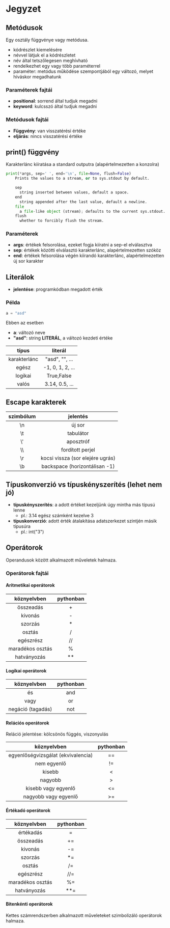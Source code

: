 # Jegyzet

## Metódusok

Egy osztály függvénye vagy metódusa.

- kódrészlet kiemelésére
- névvel látjuk el a kódrészletet
- név által tetszőlegesen meghívható
- rendelkezhet egy vagy több paraméterrel
- paraméter: metódus működése szempontjából egy változó, melyet híváskor megadhatunk

### Paraméterek fajtái

- **positional**: sorrend által tudjuk megadni
- **keyword**: kulcsszó által tudjuk megadni

### Metódusok fajtái

- **Függvény**: van visszatérési értéke
- **eljárás**: nincs visszatérési értéke

## print() függvény

Karakterlánc kiíratása a standard outputra (alapértelmezetten a konzolra)

```python
print(*args, sep=' ', end='\n', file=None, flush=False)
    Prints the values to a stream, or to sys.stdout by default.

    sep
      string inserted between values, default a space.
    end
      string appended after the last value, default a newline.
    file
      a file-like object (stream); defaults to the current sys.stdout.
    flush
      whether to forcibly flush the stream.

```

### Paraméterek

- **args**: értékek felsorolása, ezeket fogja kiíratni a sep-el elválasztva
- **sep**: értékek közötti elválasztó karakterlánc, alapértelmezetten szóköz
- **end**: értékek felsorolása végén kiírandó karakterlánc, alapértelmezetten új sor karakter

## Literálok
- **jelentése**: programkódban megadott érték

### Példa

```python
a = "asd"
```
Ebben az esetben
- **a**: változó neve
- **"asd"**: string **LITERÁL**, a változó kezdeti értéke

|típus|literál|
|:---:|:---:|
|karakterlánc|"asd", "", ...|
|egész|-1, 0, 1, 2, ...|
|logikai|True,False|
|valós|3.14, 0.5, ...|

## Escape karakterek

|szimbólum|jelentés|
|:---:|:---:|
|\n|új sor|
|\t|tabulátor|
|\\\'|aposztróf|
|\\\\ |fordított perjel|
|\r|kocsi vissza (sor elejére ugrás)|
|\b|backspace (horizontálisan -1)|

## Típuskonverzió vs típuskényszerítés (lehet nem jó)
- **típuskényszerítés**: a adott értéket kezeljünk úgy mintha más típusú lenne
    - pl.: 3.14 egész számként kezelve 3
- **típuskonverzió**: 
adott érték átalakítása adatszerkezet szintjén másik típusúra
    - pl.: int("3")

## Operátorok
Operandusok között alkalmazott műveletek halmaza.

### Operátorok fajtái

#### Aritmetikai operátorok

|köznyelvben|pythonban|
|:---:|:---:|
|összeadás|+|
|kivonás|-|
|szorzás|*|
|osztás|/|
|egészrész|//|
|maradékos osztás|%|
|hatványozás|**|


#### Logikai operátorok

|köznyelvben|pythonban|
|:---:|:---:|
|és|and|
|vagy|or|
|negáció (tagadás)|not|

#### Relációs operátorok
Reláció jelentése: kölcsönös függés, viszonyulás

|köznyelvben|pythonban|
|:---:|:---:|
|egyenlőségvizsgálat (ekvivalencia)|==|
|nem egyenlő|!=|
|kisebb|<|
|nagyobb|>|
|kisebb vagy egyenlő|<=|
|nagyobb vagy egyenlő|>=|

#### Értékadó operátorok

|köznyelvben|pythonban|
|:---:|:---:|
|értékadás|=|
|összeadás|+=|
|kivonás|-=|
|szorzás|*=|
|osztás|/=|
|egészrész|//=|
|maradékos osztás|%=|
|hatványozás|**=|

#### Bitenkénti operátorok
Kettes számrendszerben alkalmazott műveleteket szimbolizáló operátorok halmaza.


